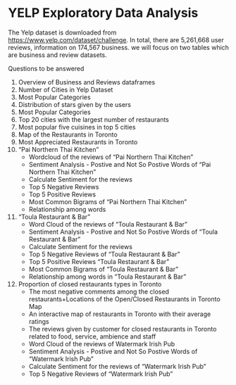 # YELP Exploratory Data Analysis
The Yelp dataset is downloaded from https://www.yelp.com/dataset/challenge. In total, there are 5,261,668 user reviews, information on 174,567 business. we will focus on two tables which are business and review datasets.

Questions to be answered
1. Overview of Business and Reviews dataframes
2. Number of Cities in Yelp Dataset
3. Most Popular Categories
4. Distribution of stars given by the users
5. Most Popular Categories
6. Top 20 cities with the largest number of restaurants
7. Most popular five cuisines in top 5 cities
8. Map of the Restaurants in Toronto
9. Most Appreciated Restaurants in Toronto
10. “Pai Northern Thai Kitchen”
    + Wordcloud of the reviews of “Pai Northern Thai Kitchen”
    + Sentiment Analysis - Postive and Not So Postive Words of “Pai Northern Thai Kitchen”
    + Calculate Sentiment for the reviews
    + Top 5 Negative Reviews
    + Top 5 Positive Reviews
    + Most Common Bigrams of “Pai Northern Thai Kitchen”
    + Relationship among words
11. “Toula Restaurant & Bar”
    + Word Cloud of the reviews of “Toula Restaurant & Bar”
    + Sentiment Analysis - Postive and Not So Postive Words of “Toula Restaurant & Bar”
    + Calculate Sentiment for the reviews
    + Top 5 Negative Reviews of “Toula Restaurant & Bar”
    + Top 5 Positive Reviews “Toula Restaurant & Bar”
    + Most Common Bigrams of “Toula Restaurant & Bar”
    + Relationship among words in “Toula Restaurant & Bar”
12. Proportion of closed restaurants types in Toronto
    + The most negative comments among the closed restaurants+Locations of the Open/Closed Restaurants in Toronto Map
    + An interactive map of restaurants in Toronto with their average ratings
    + The reviews given by customer for closed restaurants in Toronto related to food, service, ambience and staff
    + Word Cloud of the reviews of Watermark Irish Pub
    + Sentiment Analysis - Postive and Not So Postive Words of “Watermark Irish Pub”
    + Calculate Sentiment for the reviews of “Watermark Irish Pub”
    + Top 5 Negative Reviews of “Watermark Irish Pub”
